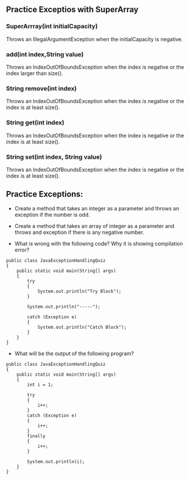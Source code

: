 ## Practice Exceptios with SuperArray

### SuperArrray(int initialCapacity)

Throws an IllegalArgumentException when the initialCapacity is negative.

### add(int index,String value)

Throws an IndexOutOfBoundsException when the index is negative or the index larger than size().

### String remove(int index)

Throws an IndexOutOfBoundsException when the index is negative or the index is at least size().

### String get(int index)

Throws an IndexOutOfBoundsException when the index is negative or the index is at least size().

### String set(int index, String value)

Throws an IndexOutOfBoundsException when the index is negative or the index is at least size(). 

## Practice Exceptions:

- Create a method that takes an integer as a parameter and throws an exception if the number is odd.
  
- Create a method that takes an array of integer as a parameter and throws and exception if there is any negative number.

- What is wrong with the following code? Why it is showing compilation error?
  
```
public class JavaExceptionHandlingQuiz 
{
    public static void main(String[] args) 
    {
        try
        {
            System.out.println("Try Block");
        }
         
        System.out.println("-----");
         
        catch (Exception e) 
        {
            System.out.println("Catch Block");
        }
    }
}
```
- What will be the output of the following program?

```
public class JavaExceptionHandlingQuiz 
{
    public static void main(String[] args) 
    {
        int i = 1;
         
        try
        {
            i++;
        }
        catch (Exception e) 
        {
            i++;
        }
        finally
        {
            i++;
        }
         
        System.out.println(i);
    }
}
```

